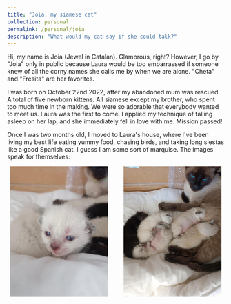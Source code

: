 ```yaml
---
title: "Joia, my siamese cat"
collection: personal
permalink: /personal/joia
description: "What would my cat say if she could talk?"
---
```


Hi, my name is Joia (Jewel in Catalan). Glamorous, right? However, I go by "Joia" only in public because Laura would be too embarrassed if someone knew of all the corny names she calls me by when we are alone. "Cheta" and "Fresita" are her favorites.

I was born on October 22nd 2022, after my abandoned mum was rescued. A total of five newborn kittens. All siamese except my brother, who spent too much time in the making. We were so adorable that everybody wanted to meet us. Laura was the first to come. I applied my technique of falling asleep on her lap, and she immediately fell in love with me. Mission passed!

Once I was two months old, I moved to Laura's house, where I've been living my best life eating yummy food, chasing birds, and taking long siestas like a good Spanish cat. I guess I am some sort of marquise. The images speak for themselves:

<p align="center">
  <img src="../images/baby.JPG" width="45%" />
  &nbsp; &nbsp; &nbsp; &nbsp;
  <img src="../images/brothers.JPG" width="45%" /> 
</p>

